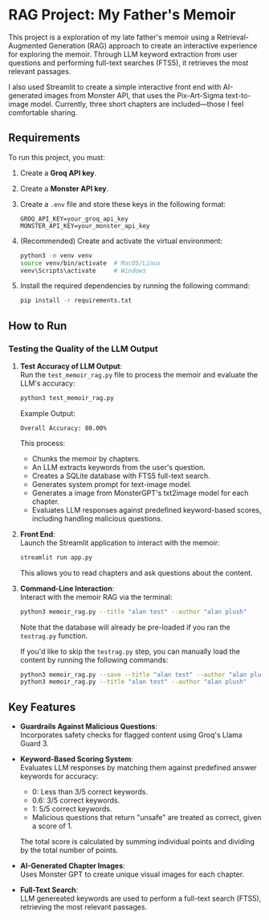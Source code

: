 
# RAG Project: My Father's Memoir

This project is a exploration of my late father's memoir using a Retrieval-Augmented Generation (RAG) approach to create an interactive experience for exploring the memoir. Through LLM keyword extraction from user questions and performing full-text searches (FTS5), it retrieves the most relevant passages.

I also used Streamlit to create a simple interactive front end with AI-generated images from Monster API, that uses the Pix-Art-Sigma text-to-image model. Currently, three short chapters are included—those I feel comfortable sharing.

## Requirements

To run this project, you must:

1. Create a **Groq API key**.
2. Create a **Monster API key**.
3. Create a `.env` file and store these keys in the following format:

   ```
   GROQ_API_KEY=your_groq_api_key
   MONSTER_API_KEY=your_monster_api_key
   ```
4. (Recommended) Create and activate the virtual environment:
   ```bash
   python3 -m venv venv
   source venv/bin/activate  # MacOS/Linux
   venv\Scripts\activate     # Windows
   ```

5. Install the required dependencies by running the following command:
   ```bash
   pip install -r requirements.txt
   ```

## How to Run

### Testing the Quality of the LLM Output

1. **Test Accuracy of LLM Output**:  
   Run the `test_memoir_rag.py` file to process the memoir and evaluate the LLM's accuracy:
   ```bash
   python3 test_memoir_rag.py
   ```
   Example Output:
   ```
   Overall Accuracy: 80.00%
   ```
   This process:
   - Chunks the memoir by chapters.
   - An LLM extracts keywords from the user's question.
   - Creates a SQLite database with FTS5 full-text search.
   - Generates system prompt for text-image model.
   - Generates a image from MonsterGPT's txt2image model for each chapter.
   - Evaluates LLM responses against predefined keyword-based scores, including handling malicious questions.

2. **Front End**:  
   Launch the Streamlit application to interact with the memoir:
   ```bash
   streamlit run app.py
   ```
   This allows you to read chapters and ask questions about the content.

3. **Command-Line Interaction**:  
   Interact with the memoir RAG via the terminal:
   ```bash
   python3 memoir_rag.py --title "alan test" --author "alan plush"
   ```
   Note that the database will already be pre-loaded if you ran the `testrag.py` function.

   If you'd like to skip the `testrag.py` step, you can manually load the content by running the following commands:
   ```bash
   python3 memoir_rag.py --save --title "alan test" --author "alan plush" --content "alan_test_doc.txt"
   python3 memoir_rag.py --title "alan test" --author "alan plush"
   ```

## Key Features
- **Guardrails Against Malicious Questions**:  
  Incorporates safety checks for flagged content using Groq's Llama Guard 3.

- **Keyword-Based Scoring System**:  
  Evaluates LLM responses by matching them against predefined answer keywords for accuracy:
   - 0: Less than 3/5 correct keywords.
   - 0.6: 3/5 correct keywords.
   - 1: 5/5 correct keywords.
   - Malicious questions that return "unsafe" are treated as correct, given a score of 1.

   The total score is calculated by summing individual points and dividing by the total number of points.

- **AI-Generated Chapter Images**:  
  Uses Monster GPT to create unique visual images for each chapter.

- **Full-Text Search**:  
   LLM genereated keywords are used to perform a full-text search (FTS5), retrieving the most relevant passages.